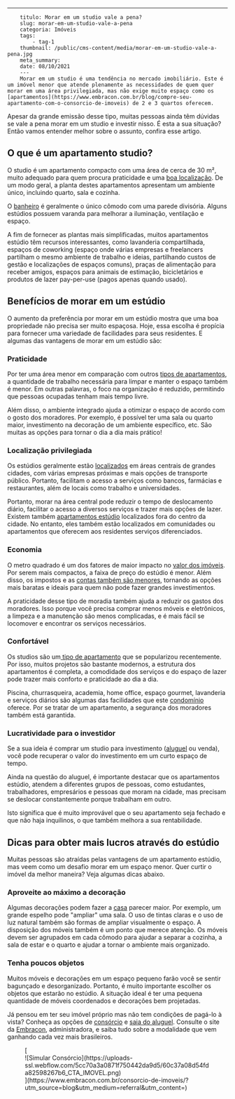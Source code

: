 ---
        titulo: Morar em um studio vale a pena?
        slug: morar-em-um-studio-vale-a-pena
        categoria: Imóveis
        tags:
            - tag-1
        thumbnail: /public/cms-content/media/morar-em-um-studio-vale-a-pena.jpg
        meta_summary: 
        date: 08/10/2021
        ---
        Morar em um studio é uma tendência no mercado imobiliário. Este é um imóvel menor que atende plenamente as necessidades de quem quer morar em uma área privilegiada, mas não exige muito espaço como os [apartamentos](https://www.embracon.com.br/blog/compre-seu-apartamento-com-o-consorcio-de-imoveis) de 2 e 3 quartos oferecem.

Apesar da grande emissão desse tipo, muitas pessoas ainda têm dúvidas se vale a pena morar em um studio e investir nisso. É esta a sua situação? Então vamos entender melhor sobre o assunto, confira esse artigo.

O que é um apartamento studio? 
-------------------------------

O studio é um apartamento compacto com uma área de cerca de 30 m², muito adequado para quem procura praticidade e uma [boa localização](https://www.embracon.com.br/blog/conheca-as-melhores-cidades-para-se-viver-no-brasil). De um modo geral, a planta destes apartamentos apresentam um ambiente único, incluindo quarto, sala e cozinha.

O [banheiro](https://www.embracon.com.br/blog/reforma-de-banheiro-3-dicas-para-fazer-sem-muita-bagunca) é geralmente o único cômodo com uma parede divisória. Alguns estúdios possuem varanda para melhorar a iluminação, ventilação e espaço.

A fim de fornecer as plantas mais simplificadas, muitos apartamentos estúdio têm recursos interessantes, como lavanderia compartilhada, espaços de coworking (espaço onde várias empresas e freelancers partilham o mesmo ambiente de trabalho e ideias, partilhando custos de gestão e localizações de espaços comuns), praças de alimentação para receber amigos, espaços para animais de estimação, bicicletários e produtos de lazer pay-per-use (pagos apenas quando usado).

Benefícios de morar em um estúdio 
----------------------------------

O aumento da preferência por morar em um estúdio mostra que uma boa propriedade não precisa ser muito espaçosa. Hoje, essa escolha é propícia para fornecer uma variedade de facilidades para seus residentes. E algumas das vantagens de morar em um estúdio são:

### Praticidade 

Por ter uma área menor em comparação com outros [tipos de apartamentos](https://www.embracon.com.br/blog/como-fazer-a-compra-de-um-apartamento-a-vista-com-consorcio), a quantidade de trabalho necessária para limpar e manter o espaço também é menor. Em outras palavras, o foco na organização é reduzido, permitindo que pessoas ocupadas tenham mais tempo livre.

Além disso, o ambiente integrado ajuda a otimizar o espaço de acordo com o gosto dos moradores. Por exemplo, é possível ter uma sala ou quarto maior, investimento na decoração de um ambiente específico, etc. São muitas as opções para tornar o dia a dia mais prático!

### Localização privilegiada 

Os estúdios geralmente estão [localizados](https://www.embracon.com.br/blog/conheca-as-melhores-cidades-para-se-viver-no-brasil-2) em áreas centrais de grandes cidades, com várias empresas próximas e mais opções de transporte público. Portanto, facilitam o acesso a serviços como bancos, farmácias e restaurantes, além de locais como trabalho e universidades.

Portanto, morar na área central pode reduzir o tempo de deslocamento diário, facilitar o acesso a diversos serviços e trazer mais opções de lazer. Existem também [apartamentos estúdio](https://www.embracon.com.br/blog/tipos-de-imoveis-qual-e-a-melhor-opcao-para-voce) localizados fora do centro da cidade. No entanto, eles também estão localizados em comunidades ou apartamentos que oferecem aos residentes serviços diferenciados.

### Economia 

O metro quadrado é um dos fatores de maior impacto no [valor dos imóveis](https://www.embracon.com.br/blog/como-o-consorcio-de-imoveis-cresceu-ao-longo-de-2020). Por serem mais compactos, a faixa de preço do estúdio é menor. Além disso, os impostos e as [contas também são menores](https://www.embracon.com.br/blog/como-economizar-nas-contas-de-agua-e-luz), tornando as opções mais baratas e ideais para quem não pode fazer grandes investimentos.

A praticidade desse tipo de moradia também ajuda a reduzir os gastos dos moradores. Isso porque você precisa comprar menos móveis e eletrônicos, a limpeza e a manutenção são menos complicadas, e é mais fácil se locomover e encontrar os serviços necessários.

### Confortável 

Os studios são um[ tipo de apartamento](https://www.embracon.com.br/blog/o-que-e-apartamento-loft) que se popularizou recentemente. Por isso, muitos projetos são bastante modernos, a estrutura dos apartamentos é completa, a comodidade dos serviços e do espaço de lazer pode trazer mais conforto e praticidade ao dia a dia.

Piscina, churrasqueira, academia, home office, espaço gourmet, lavanderia e serviços diários são algumas das facilidades que este [condomínio](https://www.embracon.com.br/blog/condominio-clube-vale-a-pena) oferece. Por se tratar de um apartamento, a segurança dos moradores também está garantida.

### Lucratividade para o investidor 

Se a sua ideia é comprar um studio para investimento ([aluguel](https://www.embracon.com.br/blog/como-sair-do-aluguel-definitivamente) ou venda), você pode recuperar o valor do investimento em um curto espaço de tempo.

Ainda na questão do aluguel, é importante destacar que os apartamentos estúdio, atendem a diferentes grupos de pessoas, como estudantes, trabalhadores, empresários e pessoas que moram na cidade, mas precisam se deslocar constantemente porque trabalham em outro.

Isto significa que é muito improvável que o seu apartamento seja fechado e que não haja inquilinos, o que também melhora a sua rentabilidade.

Dicas para obter mais lucros através do estúdio 
------------------------------------------------

Muitas pessoas são atraídas pelas vantagens de um apartamento estúdio, mas veem como um desafio morar em um espaço menor. Quer curtir o imóvel da melhor maneira? Veja algumas dicas abaixo.

### Aproveite ao máximo a decoração 

Algumas decorações podem fazer a [casa](https://www.embracon.com.br/blog/3-vantagens-de-ter-uma-casa-com-espaco-gourmet) parecer maior. Por exemplo, um grande espelho pode "ampliar" uma sala. O uso de tintas claras e o uso de luz natural também são formas de ampliar visualmente o espaço. A disposição dos móveis também é um ponto que merece atenção. Os móveis devem ser agrupados em cada cômodo para ajudar a separar a cozinha, a sala de estar e o quarto e ajudar a tornar o ambiente mais organizado.

### Tenha poucos objetos 

Muitos móveis e decorações em um espaço pequeno farão você se sentir bagunçado e desorganizado. Portanto, é muito importante escolher os objetos que estarão no estúdio. A situação ideal é ter uma pequena quantidade de móveis coordenados e decorações bem projetadas.

Já pensou em ter seu imóvel próprio mas não tem condições de pagá-lo à vista? Conheça as opções de [consórcio](https://www.embracon.com.br/consorcio) e [saia do aluguel](https://www.embracon.com.br/blog/como-sair-do-aluguel-definitivamente). Consulte o site da [Embracon](https://www.embracon.com.br/a-embracon), administradora, e saiba tudo sobre a modalidade que vem ganhando cada vez mais brasileiros.

<figure class="w-richtext-figure-type-image w-richtext-align-center">[<div>![Simular Consórcio](https://uploads-ssl.webflow.com/5cc70a3a0871f750442da9d5/60c37a08d54fda82598267b6_CTA_IMOVEL.png)</div>](https://www.embracon.com.br/consorcio-de-imoveis/?utm_source=blog&utm_medium=referral&utm_content=)</figure>
        